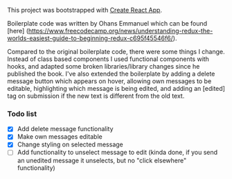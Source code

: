 This project was bootstrapped with [Create React App](https://github.com/facebook/create-react-app).

Boilerplate code was written by Ohans Emmanuel which can be found [here] (https://www.freecodecamp.org/news/understanding-redux-the-worlds-easiest-guide-to-beginning-redux-c695f45546f6/).

Compared to the original boilerplate code, there were some things I change. Instead of class based components I used functional components with hooks, and adapted some broken libraries/library changes since he published the book.
I've also extended the boilerplate by adding a delete message button which appears on hover, allowing own messages to be editable, highlighting which message is being edited, and adding an \[edited] tag on submission if the new text is different from the old text.

### Todo list

- [x] Add delete message functionality
- [x] Make own messages editable
- [x] Change styling on selected message
- [ ] Add functionality to unselect message to edit (kinda done, if you send an unedited message it unselects, but no "click elsewhere" functionality)
